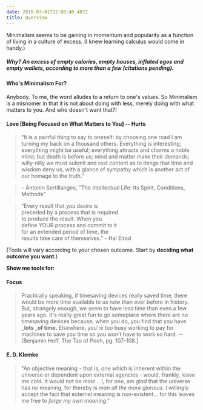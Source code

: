 ```yaml
---
date: 2018-07-01T22:08:40.407Z
title: Overview
---
```

Minimalism seems to be gaining in momentum and popularity as a function of living in a culture of excess. (I knew learning calculus would come in handy.)

##### Why? An excess of empty calories, empty houses, inflated egos and empty wallets, according to more than a few (citations pending).

#### Who's Minimalism For?

Anybody. To me, the word alludes to a return to one's values. So Minimalism is a misnomer in that it is not about doing with less, merely doing with what matters to you. And who doesn't want that?!

#### Love [Being Focused on What Matters to You] -- Hurts

> “It is a painful thing to say to oneself: by choosing one road I am turning my back on a thousand others. Everything is interesting; everything might be useful; everything attracts and charms a noble mind; but death is before us; mind and matter make their demands; willy-nilly we must submit and rest content as to things that time and wisdom deny us, with a glance of sympathy which is another act of our homage to the truth.”

> – Antonin Sertillanges, "The Intellectual Life: Its Spirit, Conditions, Methods"

> “Every result that you desire is  
preceded by a process that is required  
to produce the result. When you  
define YOUR process and commit to it  
for an extended period of time, the  
results take care of themselves.” - Hal Elrod


(Tools will vary according to your chosen outcome. Start by **deciding what outcome you want**.)

**Show me tools for:**

#### Focus

> Practically speaking, if timesaving devices really saved time, there would be more time available to us now than ever before in history. But, strangely enough, we seem to have less time than even a few years ago. It's really great fun to go someplace where there are no timesaving devices because, when you do, you find that you have **_lots _of time.** Elsewhere, you're too busy working to pay for machines to save you time so you won't have to work so hard. -- [Benjamin Hoff, The Tao of Pooh, pg. 107-108.]

#### E. D. Klemke

> "An objective meaning - that is, one which is inherent within the universe or dependent upon external agencies - would, frankly, leave me cold. It would not be _mine_... I, for one, am _glad_ that the universe has no meaning, for thereby is _man all the more glorious_. I willingly accept the fact that external meaning is non-existent... for this leaves me free to _forge my own meaning_."
